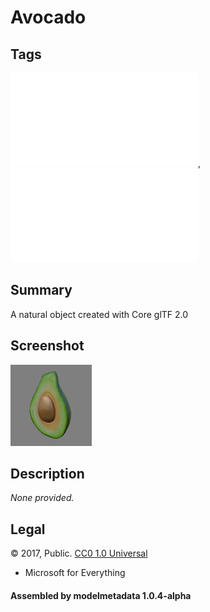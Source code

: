 # Avocado

## Tags

![core](../../Models-core.md), ![testing](../../Models-testing.md)

## Summary

A natural object created with Core glTF 2.0

## Screenshot

![screenshot](screenshot/screenshot.jpg)

## Description

_None provided._

## Legal

&copy; 2017, Public. [CC0 1.0 Universal](https://creativecommons.org/publicdomain/zero/1.0/legalcode)

 - Microsoft for Everything

#### Assembled by modelmetadata 1.0.4-alpha